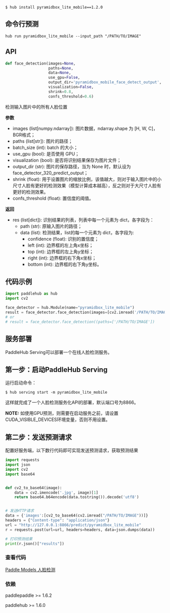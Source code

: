 ```shell
$ hub install pyramidbox_lite_mobile==1.2.0
```

## 命令行预测

```
hub run pyramidbox_lite_mobile --input_path "/PATH/TO/IMAGE"
```

## API

```python
def face_detection(images=None,
                   paths=None,
                   data=None,
                   use_gpu=False,
                   output_dir='pyramidbox_mobile_face_detect_output',
                   visualization=False,
                   shrink=0.8,
                   confs_threshold=0.6)
```

检测输入图片中的所有人脸位置

**参数**

* images (list\[numpy.ndarray\]): 图片数据，ndarray.shape 为 \[H, W, C\]，BGR格式；
* paths (list\[str\]): 图片的路径；
* batch\_size (int): batch 的大小；
* use\_gpu (bool): 是否使用 GPU；
* visualization (bool): 是否将识别结果保存为图片文件；
* output\_dir (str): 图片的保存路径，当为 None 时，默认设为face\_detector\_320\_predict\_output；
* shrink (float): 用于设置图片的缩放比例，该值越大，则对于输入图片中的小尺寸人脸有更好的检测效果（模型计算成本越高），反之则对于大尺寸人脸有更好的检测效果。
* confs\_threshold (float): 置信度的阈值。

**返回**

* res (list\[dict\]): 识别结果的列表，列表中每一个元素为 dict，各字段为：
  * path (str): 原输入图片的路径；
  * data (list): 检测结果，list的每一个元素为 dict，各字段为:
      * confidence (float): 识别的置信度；
      * left (int): 边界框的左上角x坐标；
      * top (int): 边界框的左上角y坐标；
      * right (int): 边界框的右下角x坐标；
      * bottom (int): 边界框的右下角y坐标。


## 代码示例

```python
import paddlehub as hub
import cv2

face_detector = hub.Module(name="pyramidbox_lite_mobile")
result = face_detector.face_detection(images=[cv2.imread('/PATH/TO/IMAGE')])
# or
# result = face_detector.face_detection((paths=['/PATH/TO/IMAGE'])
```

## 服务部署

PaddleHub Serving可以部署一个在线人脸检测服务。

## 第一步：启动PaddleHub Serving

运行启动命令：
```shell
$ hub serving start -m pyramidbox_lite_mobile
```

这样就完成了一个人脸检测服务化API的部署，默认端口号为8866。

**NOTE:** 如使用GPU预测，则需要在启动服务之前，请设置CUDA\_VISIBLE\_DEVICES环境变量，否则不用设置。

## 第二步：发送预测请求

配置好服务端，以下数行代码即可实现发送预测请求，获取预测结果

```python
import requests
import json
import cv2
import base64


def cv2_to_base64(image):
    data = cv2.imencode('.jpg', image)[1]
    return base64.b64encode(data.tostring()).decode('utf8')


# 发送HTTP请求
data = {'images':[cv2_to_base64(cv2.imread("/PATH/TO/IMAGE"))]}
headers = {"Content-type": "application/json"}
url = "http://127.0.0.1:8866/predict/pyramidbox_lite_mobile"
r = requests.post(url=url, headers=headers, data=json.dumps(data))

# 打印预测结果
print(r.json()["results"])
```

### 查看代码

[Paddle Models 人脸检测](https://github.com/PaddlePaddle/models/tree/develop/PaddleCV/face_detection)

### 依赖

paddlepaddle >= 1.6.2

paddlehub >= 1.6.0
